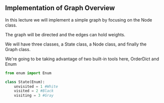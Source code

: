 ## Implementation of Graph Overview

In this lecture we will implement a simple graph by focusing on the Node class. 


The graph will be directed and the edges can hold weights.

We will have three classes, a State class, a Node class, and finally the Graph class.

We're going to be taking advantage of two built-in tools here, OrderDict and Enum

```py
from enum import Enum  

class State(Enum):
    unvisited = 1 #White
    visited = 2 #Black
    visiting = 3 #Gray
```



    
